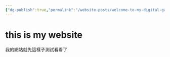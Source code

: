 ```yaml
---
{"dg-publish":true,"permalink":"/website-posts/welcome-to-my-digital-garden/","tags":["gardenEntry"]}
---
```



# this is my website

我的網站就先這樣子測試看看了

